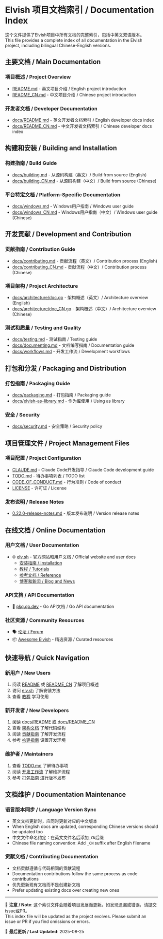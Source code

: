 # Elvish 项目文档索引 / Documentation Index

这个文件提供了Elvish项目中所有文档的完整索引，包括中英文双语版本。  
This file provides a complete index of all documentation in the Elvish project, including bilingual Chinese-English versions.

## 主要文档 / Main Documentation

### 项目概述 / Project Overview
- [README.md](README.md) - 英文项目介绍 / English project introduction
- [README_CN.md](README_CN.md) - 中文项目介绍 / Chinese project introduction

### 开发者文档 / Developer Documentation
- [docs/README.md](docs/README.md) - 英文开发者文档索引 / English developer docs index
- [docs/README_CN.md](docs/README_CN.md) - 中文开发者文档索引 / Chinese developer docs index

## 构建和安装 / Building and Installation

### 构建指南 / Build Guide
- [docs/building.md](docs/building.md) - 从源码构建（英文）/ Build from source (English)
- [docs/building_CN.md](docs/building_CN.md) - 从源码构建（中文）/ Build from source (Chinese)

### 平台特定文档 / Platform-Specific Documentation
- [docs/windows.md](docs/windows.md) - Windows用户指南 / Windows user guide
- [docs/windows_CN.md](docs/windows_CN.md) - Windows用户指南（中文）/ Windows user guide (Chinese)

## 开发贡献 / Development and Contribution

### 贡献指南 / Contribution Guide
- [docs/contributing.md](docs/contributing.md) - 贡献流程（英文）/ Contribution process (English)
- [docs/contributing_CN.md](docs/contributing_CN.md) - 贡献流程（中文）/ Contribution process (Chinese)

### 项目架构 / Project Architecture
- [docs/architecture/doc.go](docs/architecture/doc.go) - 架构概述（英文）/ Architecture overview (English)
- [docs/architecture/doc_CN.go](docs/architecture/doc_CN.go) - 架构概述（中文）/ Architecture overview (Chinese)

### 测试和质量 / Testing and Quality
- [docs/testing.md](docs/testing.md) - 测试指南 / Testing guide
- [docs/documenting.md](docs/documenting.md) - 文档编写指南 / Documentation guide
- [docs/workflows.md](docs/workflows.md) - 开发工作流 / Development workflows

## 打包和分发 / Packaging and Distribution

### 打包指南 / Packaging Guide
- [docs/packaging.md](docs/packaging.md) - 打包指南 / Packaging guide
- [docs/elvish-as-library.md](docs/elvish-as-library.md) - 作为库使用 / Using as library

### 安全 / Security
- [docs/security.md](docs/security.md) - 安全策略 / Security policy

## 项目管理文件 / Project Management Files

### 项目配置 / Project Configuration
- [CLAUDE.md](CLAUDE.md) - Claude Code开发指导 / Claude Code development guide
- [TODO.md](TODO.md) - 待办事项列表 / TODO list
- [CODE_OF_CONDUCT.md](CODE_OF_CONDUCT.md) - 行为准则 / Code of conduct
- [LICENSE](LICENSE) - 许可证 / License

### 发布说明 / Release Notes
- [0.22.0-release-notes.md](0.22.0-release-notes.md) - 版本发布说明 / Version release notes

## 在线文档 / Online Documentation

### 用户文档 / User Documentation
- 🌐 [elv.sh](https://elv.sh) - 官方网站和用户文档 / Official website and user docs
  - [安装指南 / Installation](https://elv.sh/get/)
  - [教程 / Tutorials](https://elv.sh/learn/)
  - [参考文档 / Reference](https://elv.sh/ref/)
  - [博客和新闻 / Blog and News](https://elv.sh/blog/)

### API文档 / API Documentation
- 🔗 [pkg.go.dev](https://pkg.go.dev/src.elv.sh@master) - Go API文档 / Go API documentation

### 社区资源 / Community Resources
- 🗣️ [论坛 / Forum](https://bbs.elv.sh)
- 📦 [Awesome Elvish](https://github.com/elves/awesome-elvish) - 精选资源 / Curated resources

## 快速导航 / Quick Navigation

### 新用户 / New Users
1. 阅读 [README](README.md) 或 [README_CN](README_CN.md) 了解项目概述
2. 访问 [elv.sh](https://elv.sh/get/) 了解安装方法
3. 查看 [教程](https://elv.sh/learn/) 学习使用

### 新开发者 / New Developers
1. 阅读 [docs/README](docs/README.md) 或 [docs/README_CN](docs/README_CN.md)
2. 查看 [架构文档](docs/architecture/doc.go) 了解代码结构
3. 阅读 [贡献指南](docs/contributing.md) 了解开发流程
4. 参考 [构建指南](docs/building.md) 设置开发环境

### 维护者 / Maintainers
1. 查看 [TODO.md](TODO.md) 了解待办事项
2. 阅读 [开发工作流](docs/workflows.md) 了解维护流程
3. 参考 [打包指南](docs/packaging.md) 进行版本发布

## 文档维护 / Documentation Maintenance

### 语言版本同步 / Language Version Sync
- 英文文档更新时，应同时更新对应的中文版本
- When English docs are updated, corresponding Chinese versions should be updated too
- 中文文件命名约定：在英文文件名后添加`_CN`后缀
- Chinese file naming convention: Add `_CN` suffix after English filename

### 贡献文档 / Contributing Documentation
- 文档贡献遵循与代码相同的贡献流程
- Documentation contributions follow the same process as code contributions
- 优先更新现有文档而不是创建新文档
- Prefer updating existing docs over creating new ones

---

📝 **注意 / Note**: 这个索引文件会随着项目发展而更新。如发现遗漏或错误，请提交issue或PR。  
This index file will be updated as the project evolves. Please submit an issue or PR if you find omissions or errors.

🔄 **最后更新 / Last Updated**: 2025-08-25